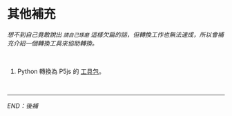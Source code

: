 # 其他補充

_想不到自己竟敢說出 `請自己琢磨` 這樣欠扁的話，但轉換工作也無法速成，所以會補充介紹一個轉換工具來協助轉換。_

<br>

1. Python 轉換為 P5js 的 [工具包](https://github.com/berinhard/pyp5js)。


<br>

---

_END：後補_